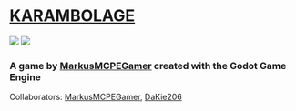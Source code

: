 # [KARAMBOLAGE](https://markusmcpegamer.github.io/Karambolage "GitHub Webpage")

![](https://img.shields.io/github/license/markusmcpegamer/karambolage)
![](https://img.shields.io/github/repo-size/markusmcpegamer/karambolage)
### A game by [MarkusMCPEGamer](https://github.com/MarkusMCPEGamer "GitHub") created with the Godot Game Engine


Collaborators: [MarkusMCPEGamer](https://github.com/MarkusMCPEGamer "GitHub"), [DaKie206](https://github.com/DaKie206 "GitHub")
